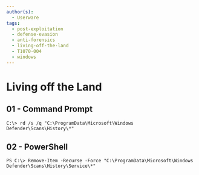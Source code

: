 ```yaml
---
author(s):
  - Userware
tags:
  - post-exploitation
  - defense-evasion
  - anti-forensics
  - living-off-the-land
  - T1070-004
  - windows
---
```

# Living off the Land

## 01 - Command Prompt

```
C:\> rd /s /q "C:\ProgramData\Microsoft\Windows Defender\Scans\History\*"
```

## 02 - PowerShell

```
PS C:\> Remove-Item -Recurse -Force "C:\ProgramData\Microsoft\Windows Defender\Scans\History\Service\*"
```